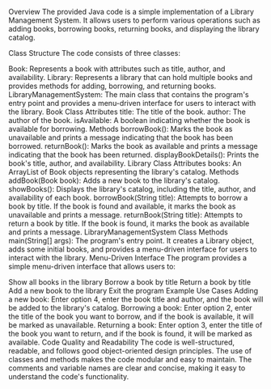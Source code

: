 Overview
The provided Java code is a simple implementation of a Library Management System. It allows users to perform various operations such as adding books, borrowing books, returning books, and displaying the library catalog.

Class Structure
The code consists of three classes:

Book: Represents a book with attributes such as title, author, and availability.
Library: Represents a library that can hold multiple books and provides methods for adding, borrowing, and returning books.
LibraryManagementSystem: The main class that contains the program's entry point and provides a menu-driven interface for users to interact with the library.
Book Class
Attributes
title: The title of the book.
author: The author of the book.
isAvailable: A boolean indicating whether the book is available for borrowing.
Methods
borrowBook(): Marks the book as unavailable and prints a message indicating that the book has been borrowed.
returnBook(): Marks the book as available and prints a message indicating that the book has been returned.
displayBookDetails(): Prints the book's title, author, and availability.
Library Class
Attributes
books: An ArrayList of Book objects representing the library's catalog.
Methods
addBook(Book book): Adds a new book to the library's catalog.
showBooks(): Displays the library's catalog, including the title, author, and availability of each book.
borrowBook(String title): Attempts to borrow a book by title. If the book is found and available, it marks the book as unavailable and prints a message.
returnBook(String title): Attempts to return a book by title. If the book is found, it marks the book as available and prints a message.
LibraryManagementSystem Class
Methods
main(String[] args): The program's entry point. It creates a Library object, adds some initial books, and provides a menu-driven interface for users to interact with the library.
Menu-Driven Interface
The program provides a simple menu-driven interface that allows users to:

Show all books in the library
Borrow a book by title
Return a book by title
Add a new book to the library
Exit the program
Example Use Cases
Adding a new book: Enter option 4, enter the book title and author, and the book will be added to the library's catalog.
Borrowing a book: Enter option 2, enter the title of the book you want to borrow, and if the book is available, it will be marked as unavailable.
Returning a book: Enter option 3, enter the title of the book you want to return, and if the book is found, it will be marked as available.
Code Quality and Readability
The code is well-structured, readable, and follows good object-oriented design principles. The use of classes and methods makes the code modular and easy to maintain. The comments and variable names are clear and concise, making it easy to understand the code's functionality.
